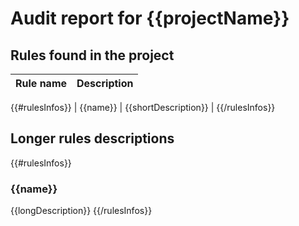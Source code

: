 # Audit report for {{projectName}}

## Rules found in the project

| Rule name | Description |
| --------- | ----------- |
{{#rulesInfos}}
| {{name}} | {{shortDescription}} |
{{/rulesInfos}}

## Longer rules descriptions

{{#rulesInfos}}
### {{name}}
{{longDescription}}
{{/rulesInfos}}
